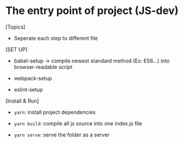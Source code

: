 # The entry point of project (JS-dev)

[Topics]
- Seperate each step to different file


[SET UP]

- babel-setup -> compile newest standard method (Ex: ES6...) into browser-readable script

- webpack-setup

- eslint-setup


[Install & Run]

- `yarn`: install project dependencies

- `yarn build`: compile all js source into one index.js file

- `yarn serve`: serve the folder as a server
